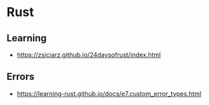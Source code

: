 # Rust

## Learning

- https://zsiciarz.github.io/24daysofrust/index.html

## Errors

- https://learning-rust.github.io/docs/e7.custom_error_types.html
